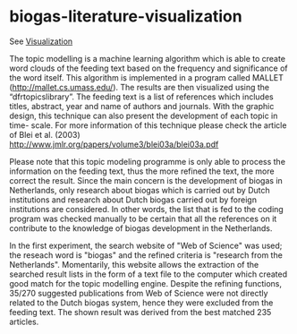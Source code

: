 # biogas-literature-visualization

See [Visualization](http://cbdavis.github.io/biogas-literature-visualization/index.html)

The topic modelling is a machine learning algorithm which is able to create word clouds of the feeding text based on the frequency and significance of the word itself. This algorithm is implemented in a program called MALLET (http://mallet.cs.umass.edu/). The results are then visualized using the “dfrtopicslibrary”. The feeding text is a list of references which includes titles, abstract, year and name of authors and journals. With the graphic design, this technique can also present the development of each topic in time- scale. For more information of this technique please check the article of Blei et al. (2003) http://www.jmlr.org/papers/volume3/blei03a/blei03a.pdf

Please note that this topic modeling programme is only able to process the information on the feeding text, thus the more refined the text, the more correct the result. Since the main concern is the development of biogas in Netherlands, only research about biogas which is carried out by Dutch institutions and research about Dutch biogas carried out by foreign institutions are considered. In other words, the list that is fed to the coding program was checked manually to be certain that all the references on it contribute to the knowledge of biogas development in the Netherlands.

In the first experiment, the search website of "Web of Science" was used; the reseach word is "biogas" and the refined criteria is "research from the Netherlands". Momentarily, this website allows the extraction of the searched result lists in the form of a text file to the computer which created good match for the topic modelling engine. Despite the refining functions, 35/270 suggested publications from Web of Science were not directly related to the Dutch biogas system, hence they were excluded from the feeding text. The shown result was derived from the best matched 235 articles. 

